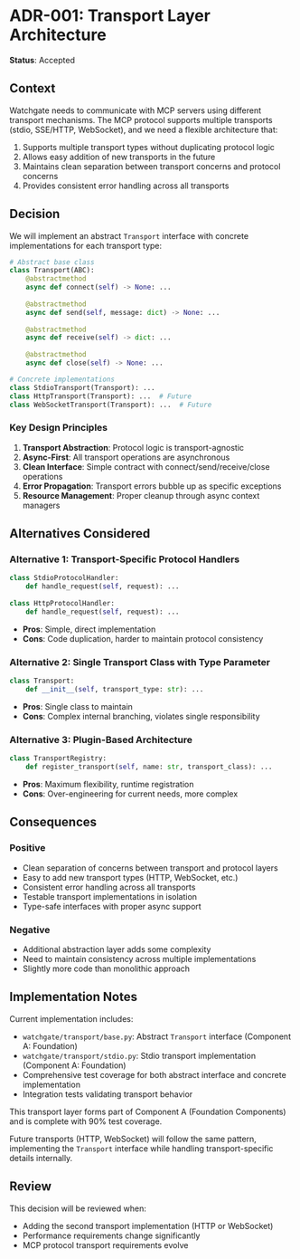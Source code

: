 # ADR-001: Transport Layer Architecture

**Status**: Accepted  

## Context

Watchgate needs to communicate with MCP servers using different transport mechanisms. The MCP protocol supports multiple transports (stdio, SSE/HTTP, WebSocket), and we need a flexible architecture that:

1. Supports multiple transport types without duplicating protocol logic
2. Allows easy addition of new transports in the future
3. Maintains clean separation between transport concerns and protocol concerns
4. Provides consistent error handling across all transports

## Decision

We will implement an abstract `Transport` interface with concrete implementations for each transport type:

```python
# Abstract base class
class Transport(ABC):
    @abstractmethod
    async def connect(self) -> None: ...
    
    @abstractmethod
    async def send(self, message: dict) -> None: ...
    
    @abstractmethod
    async def receive(self) -> dict: ...
    
    @abstractmethod
    async def close(self) -> None: ...

# Concrete implementations
class StdioTransport(Transport): ...
class HttpTransport(Transport): ...  # Future
class WebSocketTransport(Transport): ...  # Future
```

### Key Design Principles

1. **Transport Abstraction**: Protocol logic is transport-agnostic
2. **Async-First**: All transport operations are asynchronous
3. **Clean Interface**: Simple contract with connect/send/receive/close operations
4. **Error Propagation**: Transport errors bubble up as specific exceptions
5. **Resource Management**: Proper cleanup through async context managers

## Alternatives Considered

### Alternative 1: Transport-Specific Protocol Handlers
```python
class StdioProtocolHandler:
    def handle_request(self, request): ...
    
class HttpProtocolHandler:
    def handle_request(self, request): ...
```
- **Pros**: Simple, direct implementation
- **Cons**: Code duplication, harder to maintain protocol consistency

### Alternative 2: Single Transport Class with Type Parameter
```python
class Transport:
    def __init__(self, transport_type: str): ...
```
- **Pros**: Single class to maintain
- **Cons**: Complex internal branching, violates single responsibility

### Alternative 3: Plugin-Based Architecture
```python
class TransportRegistry:
    def register_transport(self, name: str, transport_class): ...
```
- **Pros**: Maximum flexibility, runtime registration
- **Cons**: Over-engineering for current needs, more complex

## Consequences

### Positive
- Clean separation of concerns between transport and protocol layers
- Easy to add new transport types (HTTP, WebSocket, etc.)
- Consistent error handling across all transports
- Testable transport implementations in isolation
- Type-safe interfaces with proper async support

### Negative
- Additional abstraction layer adds some complexity
- Need to maintain consistency across multiple implementations
- Slightly more code than monolithic approach

## Implementation Notes

Current implementation includes:
- `watchgate/transport/base.py`: Abstract `Transport` interface (Component A: Foundation)
- `watchgate/transport/stdio.py`: Stdio transport implementation (Component A: Foundation)
- Comprehensive test coverage for both abstract interface and concrete implementation
- Integration tests validating transport behavior

This transport layer forms part of Component A (Foundation Components) and is complete with 90% test coverage.

Future transports (HTTP, WebSocket) will follow the same pattern, implementing the `Transport` interface while handling transport-specific details internally.

## Review

This decision will be reviewed when:
- Adding the second transport implementation (HTTP or WebSocket)
- Performance requirements change significantly
- MCP protocol transport requirements evolve
